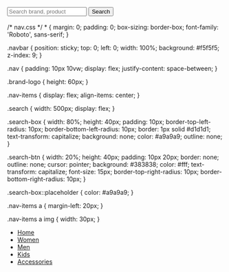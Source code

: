<nav class="mahakal nutrition">
    <div class="MN">
        <img src="img/dark-logo.png" class="brand-logo" alt="">
        <div class="nav-items">
            <div class="search">
                <input type="text" class="search-box" placeholder="Search brand, product">
                <button class="search-btn">Search</button>
            </div>
            <a href="#"><img src="img/user.png" alt=""></a>
            <a href="#"><img src="img/cart.png" alt=""></a>
        </div>
    </div>
</nav>
/* nav.css */
* {
    margin: 0;
    padding: 0;
    box-sizing: border-box;
    font-family: 'Roboto', sans-serif;
}

.navbar {
    position: sticky;
    top: 0;
    left: 0;
    width: 100%;
    background: #f5f5f5;
    z-index: 9;
}

.nav {
    padding: 10px 10vw;
    display: flex;
    justify-content: space-between;
}

.brand-logo {
    height: 60px;
}

.nav-items {
    display: flex;
    align-items: center;
}

.search {
    width: 500px;
    display: flex;
}

.search-box {
    width: 80%;
    height: 40px;
    padding: 10px;
    border-top-left-radius: 10px;
    border-bottom-left-radius: 10px;
    border: 1px solid #d1d1d1;
    text-transform: capitalize;
    background: none;
    color: #a9a9a9;
    outline: none;
}

.search-btn {
    width: 20%;
    height: 40px;
    padding: 10px 20px;
    border: none;
    outline: none;
    cursor: pointer;
    background: #383838;
    color: #fff;
    text-transform: capitalize;
    font-size: 15px;
    border-top-right-radius: 10px;
    border-bottom-right-radius: 10px;
}

.search-box::placeholder {
    color: #a9a9a9;
}

.nav-items a {
    margin-left: 20px;
}

.nav-items a img {
    width: 30px;
}
<ul class="links-container">
    <li class="link-item"><a href="#" class="link">Home</a></li>
    <li class="link-item"><a href="#" class="link">Women</a></li>
    <li class="link-item"><a href="#" class="link">Men</a></li>
    <li class="link-item"><a href="#" class="link">Kids</a></li>
    <li class="link-item"><a href="#" class="link">Accessories</a></li>
</ul>
